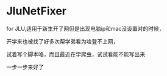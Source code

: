 # JluNetFixer
for JLU,适用于新生开了网但是出现电脑ip和mac没设置对的时候，

开学来也被找了好多次帮学弟看为啥登不上网，

试着写个脚本咯，而且最近在学爬虫，试试看能不能写出来

一步一步来好了
